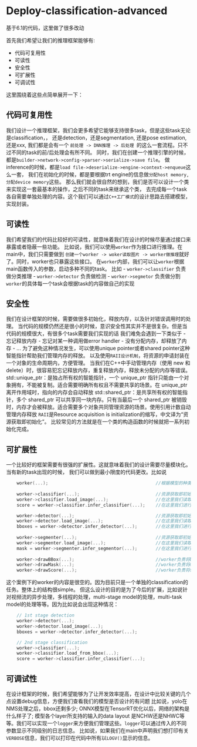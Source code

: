 Deploy-classification-advanced
===
基于6.1的代码，这里做了很多改动

首先我们希望让我们的推理框架能够有:
- 代码可复用性
- 可读性
- 安全性
- 可扩展性
- 可调试性

这里围绕着这些点简单展开一下：

## 代码可复用性

我们设计一个推理框架，我们会更多希望它能够支持很多task，但是这些task无论是classification，，
还是detection，还是segmentation, 还是pose estimation, 还是xxx, 我们都是会有一个
``前处理 -> DNN推理 -> 后处理 ``的这么一套流程。只不过不同的task的前/后处理会有所不同。
同时，我们在创建一个推理引擎的时候，都是``builder->network->config->parser->serialize->save file``。
做inference的时候，都是``load file->deserialize->engine->context->enqueue``这么一套，
我们在初始化的时候，都是要根据trt engine的信息做``分配host memory, 分配device memory``这些。
那么我们就会很自然的想到，我们是否可以设计一个类来实现这一套最基本的操作，之后不同的task来继承这个类，
去完成每一个task各自需要单独处理的内容。这个我们可以通过``C++工厂模式``的设计思路去搭建模型，实现封装。

## 可读性
我们希望我们的代码比较好的可读性，就意味着我们在设计的时候尽量通过接口来暴露或者隐蔽一些功能。
比如说，我们可以使用``worker``作为接口进行推理。在main中，我们只需要做到
``创建一个worker -> woker读取图片 -> worker做推理``就好了。同时，worker也只暴露这些接口。
在``worker``内部，我们可以让``worker``根据main函数传入的参数，启动多种不同的task。
比如
    - ``worker->classifier`` 负责做分类推理
    - ``worker->detector`` 负责做检测
    - ``worker->segmetor`` 负责做分割
``worker``的具体每一个task会根据task的内容做自己的实现

## 安全性
我们在设计框架的时候，需要做很多初始化，释放内存，以及针对错误调用时的处理。
当代码的规模仍然还是很小的时候，意识安全性其实并不是很复杂。但是当代码的规模很大，有很多个task需要我们实现的话
我们难免会遇到一下类似于
    - 忘记释放内存
    - 忘记对某一种调用做error handler
    - 没有分配内存，却释放了内存
    - ...
为了避免这种情况发生，可以使用unique pointer或者shared pointer这种智能指针帮助我们管理内存的释放。
以及使用``RAII设计机制``，将资源的申请封装在一个对象的生命周期内，方便管理。
当我们在C++中手动管理内存（使用 new 和 delete）时，很容易犯忘记释放内存，重复释放内存，释放未分配的内存等错误。
std::unique_ptr：是独占所有权的智能指针，一个 unique_ptr 指针只能由一个对象拥有，不能被复制。适合需要明确所有权且不需要共享的场景。在 unique_ptr 离开作用域时，指向的内存会自动释放
std::shared_ptr：是共享所有权的智能指针，多个 shared_ptr 可以共享同一块内存。只有当最后一个 shared_ptr 被销毁时，内存才会被释放。适合需要多个对象共同管理资源的场景。使用引用计数自动管理内存释放
``RAII``是Resource acquisition is initialization的缩写，中文译为“资源获取即初始化”。
比较常见的方法就是在一个类的构造函数的时候就把一系列初始化完成。

## 可扩展性
一个比较好的框架需要有很强的扩展性。这就意味着我们的设计需要尽量模块化。当有新的task出现的时候，
我们可以做到最小限度的代码更改。比如说
```c++
    worker(...);                                         //根据模型的种类(分类、检测、分割)来初始化一个模型
   
    worker->classifier(...);                             //资源获取即初始化，在这里创建engine，并且建立推理上下文。如果已经有了engine的话就直接load这个engine，并且建立推理上下文
    worker->classifier.load_image(...);                  //在这里我们读取图片，并分配pinned memory，分配device memory
    score = worker->classifier.infer_classifier(...);    //在这里我们进行预处理，推理，后处理的部分

    worker->detector(...);                               //资源获取即初始化，在这里创建engine，并且建立推理上下文。如果已经有了engine的话就直接load这个engine，并且建立推理上下文
    worker->detector.load_image(...);                    //在这里我们读取图片，并分配pinned memory，分配device memory
    bboxes = worker->detector.infer_detector(...);       //在这里我们进行预处理，推理，后处理的部分
    
    worker->segmenter(...);                              //资源获取即初始化，在这里创建engine，并且建立推理上下文。如果已经有了engine的话就直接load这个engine，并且建立推理上下文
    worker->segmenter.load_image(...);                   //在这里我们读取图片，并分配pinned memory，分配device memory
    mask = worker->segmenter.infer_segmentor(...);       //在这里我们进行预处理，推理，后处理的部分
    
    worker->drawBBox(...);                               //worker负责将bbox的信息绘制在原图上
    worker->drawMask(...);                               //worker负责将mask的信息融合在原图上
    worker->drawScore(...);                              //worker负责将score的信息绘制在原图上
```
这个案例下的worker的内容是很空的。因为目前只是一个单独的classification的任务。整体上的结构很simple。
但这么设计的目的是为了今后的扩展，比如说针对视频流的异步处理，多线程的处理，multi-stage model的处理，multi-task model的处理等等。因为比如说会出现这种情况：
```c++
    // 1st stage detection
    worker->detector(...);
    worker->detector.load_image(...);
    bboxes = worker->detector.infer_detector(...);

    // 2nd stage classification
    worker->classifier(...);
    worker->classifier.load_from_bbox(...);
    score = worker->classifier.infer_classifier(...);
```

## 可调试性
在设计框架的时候，我们希望能够为了让开发效率提高，在设计中比较关键的几个点设置debug信息，方便我们查看我们的模型是否设计的有问题
比如说，yolo在NMS处理之后，bbox还剩多少; ONNX模型在TensorRT优化以后，网络的架构是什么样子了; 模型各个layer所支持的输入的data layout
是NCHW还是NHWC等等。我们可以实现一个``logger``来方便我们管理这些。``logger``可以通过传入的不同参数显示不同级别的日志信息。
比如说，如果我们在main中声明我们想打印有关``VERBOSE``信息，我们可以打印在代码中所有以``LOGV()``显示的信息。
